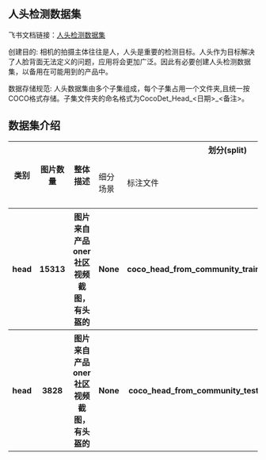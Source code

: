 
## 人头检测数据集
飞书文档链接：[人头检测数据集 ](https://arashivision.feishu.cn/wiki/wikcnRcL7fX8aC58UKWJrW6Idwd)  


创建目的: 相机的拍摄主体往往是人，人头是重要的检测目标。人头作为目标解决了人脸背面无法定义的问题，应用将会更加广泛。因此有必要创建人头检测数据集，以备用在可能用到的产品中。

数据存储规范: 人头数据集由多个子集组成，每个子集占用一个文件夹,且统一按COCO格式存储。子集文件夹的命名格式为CocoDet_Head_<日期>_<备注>。

## 数据集介绍

<table>
    <tr>
        <th rowspan="2"> 类别 </th> 
        <th rowspan="2"> 图片数量 </th> 
        <th rowspan="2"> 整体描述 </th> 
        <th colspan="5"> 划分(split) </th>  
    </tr>
    <tr> 
        <td> 细分场景 </td>
        <td> 标注文件 </td>
        <td> 图片数量 </td>
        <td> 检测框数量 </td>
        <td> 细分描述 </td>
    </tr>
    <tr> 
        <th> head  </th>  
        <th> 15313 </th> 
        <th>  图片来自产品oner社区视频截图，有头盔的  </th> 
        <th> None </th> 
        <th> coco_head_from_community_train.json  </th>  
        <th> 1443 </th> 
        <th> 21445 </th> 
        <th> 训练样本  </th>   
    </tr>
    <tr> 
        <th> head  </th>  
        <th> 3828 </th> 
        <th>  图片来自产品oner社区视频截图，有头盔的  </th> 
        <th> None </th> 
        <th> coco_head_from_community_test.json  </th>  
        <th> 3828 </th> 
        <th> 5449 </th> 
        <th> 测试样本  </th>   
    </tr>
</table>
